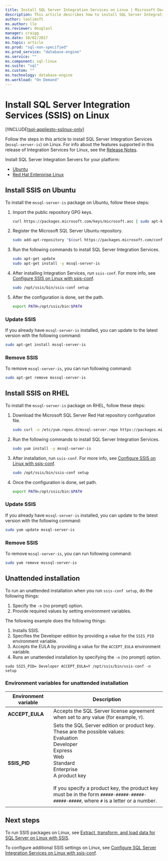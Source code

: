```yaml
---
title: Install SQL Server Integration Services on Linux | Microsoft Docs
description: This article describes how to install SQL Server Integration Services (SSIS) on Linux.
author: leolimsft 
ms.author: lle 
ms.reviewer: douglasl
manager: craigg
ms.date: 10/02/2017
ms.topic: article
ms.prod: "sql-non-specified"
ms.prod_service: "database-engine"
ms.service: ""
ms.component: sql-linux
ms.suite: "sql"
ms.custom: ""
ms.technology: database-engine
ms.workload: "On Demand"
---
```

# Install SQL Server Integration Services (SSIS) on Linux

[!INCLUDE[tsql-appliesto-sslinux-only](../includes/tsql-appliesto-sslinux-only.md)]

Follow the steps in this article to install SQL Server Integration Services (`mssql-server-is`) on Linux. For info about the features supported in this release of Integration Services for Linux, see the [Release Notes](sql-server-linux-release-notes.md).

Install SQL Server Integration Servers for your platform:

- [Ubuntu](#ubuntu)
- [Red Hat Enterprise Linux](#RHEL)

## <a name="ubuntu"></a> Install SSIS on Ubuntu
To install the `mssql-server-is` package on Ubuntu, follow these steps:

1. Import the public repository GPG keys.

   ```bash
   curl https://packages.microsoft.com/keys/microsoft.asc | sudo apt-key add -
   ```

2. Register the Microsoft SQL Server Ubuntu repository.

   ```bash
   sudo add-apt-repository "$(curl https://packages.microsoft.com/config/ubuntu/16.04/mssql-server-2017.list)"
   ```

3. Run the following commands to install SQL Server Integration Services.

   ```bash
   sudo apt-get update
   sudo apt-get install -y mssql-server-is
   ```

4. After installing Integration Services, run `ssis-conf`. For more info, see [Configure SSIS on Linux with ssis-conf](sql-server-linux-configure-ssis.md).

   ```bash
   sudo /opt/ssis/bin/ssis-conf setup
   ```

5. After the configuration is done, set the path.

   ```bash
   export PATH=/opt/ssis/bin:$PATH
   ```

### Update SSIS
If you already have `mssql-server-is` installed, you can update to the latest version with the following command:

```bash
sudo apt-get install mssql-server-is
```

### Remove SSIS
To remove `mssql-server-is`, you can run following command:
```bash
sudo apt-get remove msssql-server-is
```

## <a name="RHEL"></a> Install SSIS on RHEL
To install the `mssql-server-is` package on RHEL, follow these steps:

1. Download the Microsoft SQL Server Red Hat repository configuration file.

   ```bash
   sudo curl -o /etc/yum.repos.d/mssql-server.repo https://packages.microsoft.com/config/rhel/7/mssql-server-2017.repo
   ```

1. Run the following commands to install SQL Server Integration Services.

   ```bash
   sudo yum install -y mssql-server-is
   ```


1. After installation, run `ssis-conf`. For more info, see [Configure SSIS on Linux with ssis-conf](sql-server-linux-configure-ssis.md).

   ```bash
   sudo /opt/ssis/bin/ssis-conf setup
   ```

1. Once the configuration is done, set path.

   ```bash
   export PATH=/opt/ssis/bin:$PATH
   ```

### Update SSIS
If you already have `mssql-server-is` installed, you can update to the latest version with the following command:

```bash
sudo yum update mssql-server-is
```

### Remove SSIS
To remove `mssql-server-is`, you can run following command:
```bash
sudo yum remove msssql-server-is
```

## Unattended installation
To run an unattended installation when you run `ssis-conf setup`, do the following things:
1.  Specify the `-n` (no prompt) option.
2.  Provide required values by setting environment variables.

The following example does the following things:
1.  Installs SSIS.
2.  Specifies the Developer edition by providing a value for the `SSIS_PID` environment variable.
3.  Accepts the EULA by providing a value for the `ACCEPT_EULA` environment variable.
4.  Runs an unattended installation by specifying the `-n` (no prompt) option.

```
sudo SSIS_PID= Developer ACCEPT_EULA=Y /opt/ssis/bin/ssis-conf -n setup 
```

### Environment variables for unattended installation

| Environment variable | Description |
|---|---|
| **ACCEPT_EULA** | Accepts the SQL Server license agreement when set to any value (for example, `Y`).|
| **SSIS_PID** | Sets the SQL Server edition or product key. These are the possible values:<br/>Evaluation<br/>Developer<br/>Express <br/>Web <br/>Standard<br/>Enterprise <br/>A product key<br/><br/>If you specify a product key, the product key must be in the form `#####-#####-#####-#####-#####`, where `#` is a letter or a number.  |
| | |

## Next steps

To run SSIS packages on Linux, see [Extract, transform, and load data for SQL Server on Linux with SSIS](sql-server-linux-migrate-ssis.md).

To configure additional SSIS settings on Linux, see [Configure SQL Server Integration Services on Linux with ssis-conf](sql-server-linux-configure-ssis.md).

